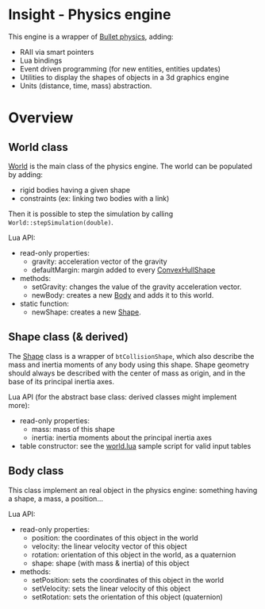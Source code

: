 # Insight - Physics engine

This engine is a wrapper of [Bullet physics](https://github.com/bulletphysics/bullet3), adding:

- RAII via smart pointers
- Lua bindings
- Event driven programming (for new entities, entities updates)
- Utilities to display the shapes of objects in a 3d graphics engine
- Units (distance, time, mass) abstraction.

# Overview

## World class

[World](include/World.hpp) is the main class of the physics engine. The world can be populated by adding:

- rigid bodies having a given shape
- constraints (ex: linking two bodies with a link)

Then it is possible to step the simulation by calling `World::stepSimulation(double)`.

Lua API:

- read-only properties:
  - gravity: acceleration vector of the gravity
  - defaultMargin: margin added to every [ConvexHullShape](include/ConvexHullShape.hpp)
- methods:
  - setGravity: changes the value of the gravity acceleration vector.
  - newBody: creates a new [Body](include/Body.hpp) and adds it to this world.
- static function:
  - newShape: creates a new [Shape](include/Shape.hpp).

## Shape class (& derived)

The [Shape](include/Shape.hpp) class is a wrapper of `btCollisionShape`, which also describe the mass and inertia moments of any body using this shape. Shape geometry should always be described with the center of mass as origin, and in the base of its principal inertia axes.

Lua API (for the abstract base class: derived classes might implement more):

- read-only properties:
  - mass: mass of this shape
  - inertia: inertia moments about the principal inertia axes
- table constructor: see the [world.lua](../../run/lua/world.lua) sample script for valid input tables

## Body class

This class implement an real object in the physics engine: something having a shape, a mass, a position...

Lua API:

- read-only properties:
  - position: the coordinates of this object in the world
  - velocity: the linear velocity vector of this object
  - rotation: orientation of this object in the world, as a quaternion
  - shape: shape (with mass & inertia) of this object
- methods:
  - setPosition: sets the coordinates of this object in the world
  - setVelocity: sets the linear velocity of this object
  - setRotation: sets the orientation of this object (quaternion)
